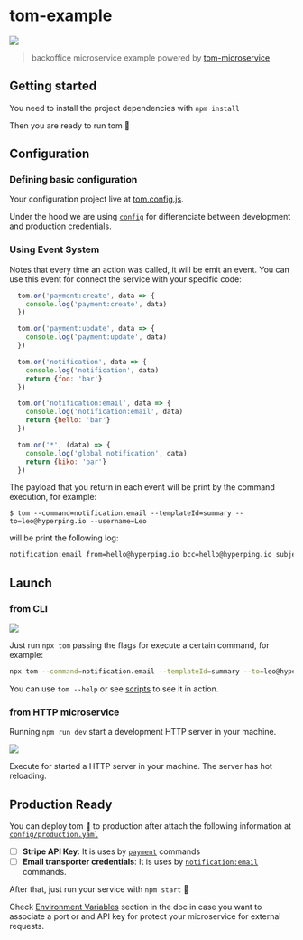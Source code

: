 # tom-example

![](https://i.imgur.com/O7GN5Pw.png)

> backoffice microservice example powered by [tom-microservice](http://tom.js.org/)

## Getting started

You need to install the project dependencies with `npm install`

Then you are ready to run tom 🐶

## Configuration

### Defining basic configuration

Your configuration project live at [tom.config.js](tom.config.js).

Under the hood we are using [`config`](http://npm.im/config) for differenciate between development and production credentials.

### Using Event System

Notes that every time an action was called, it will be emit an event. You can use this event for connect the service with your specific code:

```js
  tom.on('payment:create', data => {
    console.log('payment:create', data)
  })

  tom.on('payment:update', data => {
    console.log('payment:update', data)
  })

  tom.on('notification', data => {
    console.log('notification', data)
    return {foo: 'bar'}
  })

  tom.on('notification:email', data => {
    console.log('notification:email', data)
    return {hello: 'bar'}
  })

  tom.on('*', (data) => {
    console.log('global notification', data)
    return {kiko: 'bar'}
  })
```

The payload that you return in each event will be print by the command execution, for example:

```
$ tom --command=notification.email --templateId=summary --to=leo@hyperping.io --username=Leo
```

will be print the following log:

```bash
notification:email from=hello@hyperping.io bcc=hello@hyperping.io subject='[hyperping.io] Weekly Report' to=leo@hyperping.io preview=https://ethereal.email/message/W1ZFkRVUhwyoi4LGW1bVFavoFgz2lN8AAAAAev9pdp8u5UhfRuVObjtoDPU kiko=bar foo=bar hello=bar
```


## Launch

### from CLI

![](https://i.imgur.com/qKJr7KS.png)

Just run  `npx tom` passing the flags for execute a certain command, for example:

```bash
npx tom --command=notification.email --templateId=summary --to=leo@hyperping.io --username=Leo
```

You can use `tom --help` or see [scripts](/scripts) to see it in action.

### from HTTP microservice

Running `npm run dev` start a development HTTP server in your machine.

![](https://i.imgur.com/bErFhvD.png)

Execute  for started a HTTP server in your machine. The server has hot reloading.

## Production Ready

You can deploy tom 🐶 to production after attach the following information at [`config/production.yaml`](config/production.yaml)

- [ ] **Stripe API Key**: It is uses by [`payment`](https://tom.js.org/#/?id=payment-1) commands
- [ ] **Email transporter credentials**: It is uses by [`notification:email`](https://tom.js.org/#/?id=notificationemail) commands.

After that, just run your service with `npm start` 🎉

Check [Environment Variables](https://tom.js.org/#/?id=environment-variables) section in the doc in case you want to associate a port or and API key for protect your microservice for external requests.
